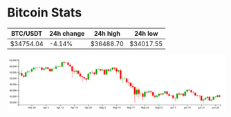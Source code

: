 # Bitcoin Stats

BTC/USDT|24h change|24h high|24h low|
|---|---|---|---|
|$34754.04|-4.14%|$36488.70|$34017.55|

<img src="./chart.svg">
